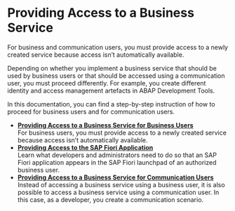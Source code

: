 <!-- loioab87ca2c00fe4b6f9c0f73562fc271c6 -->

# Providing Access to a Business Service

For business and communication users, you must provide access to a newly created service because access isn’t automatically available.

Depending on whether you implement a business service that should be used by business users or that should be accessed using a communication user, you must proceed differently. For example, you create different identity and access management artefacts in ABAP Development Tools.

In this documentation, you can find a step-by-step instruction of how to proceed for business users and for communication users.

-   **[Providing Access to a Business Service for Business Users](Providing_Access_to_a_Business_Service_for_Business_Users_8b23d42.md "For business users, you must provide access to a newly created service because access isn’t automatically available.")**  
For business users, you must provide access to a newly created service because access isn’t automatically available.
-   **[Providing Access to the SAP Fiori Application](Providing_Access_to_the_SAP_Fiori_Application_b569abb.md "Learn what developers and administrators need to do so that an SAP Fiori application appears in the SAP Fiori launchpad of an
		authorized business user.")**  
Learn what developers and administrators need to do so that an SAP Fiori application appears in the SAP Fiori launchpad of an authorized business user.
-   **[Providing Access to a Business Service for Communication Users](Providing_Access_to_a_Business_Service_for_Communication_Users_22ae40f.md "Instead of accessing a business service using a business user, it is also possible to access a business service using a communication
		user. In this case, as a developer, you create a communication scenario.")**  
Instead of accessing a business service using a business user, it is also possible to access a business service using a communication user. In this case, as a developer, you create a communication scenario.

